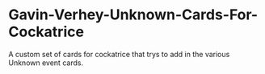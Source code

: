 # Gavin-Verhey-Unknown-Cards-For-Cockatrice
A custom set of cards for cockatrice that trys to add in the various Unknown event cards.
